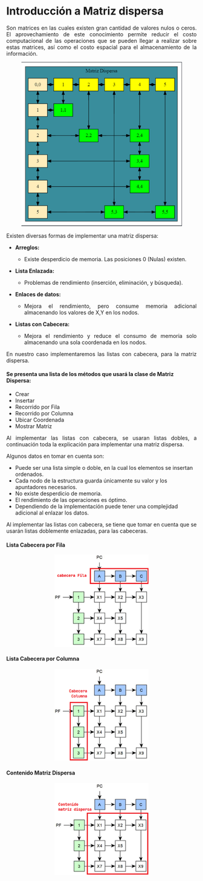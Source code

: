 <h1>Introducción a Matriz dispersa</h1>

<p align="justify">Son matrices en las cuales existen gran cantidad de valores nulos o ceros. El aprovechamiento de este conocimiento permite reducir el costo computacional de las operaciones que se pueden llegar a realizar sobre estas matrices, así como el costo espacial para el almacenamiento de la información.</p>

<p align="center">
<img src="../img/matrizDispersa.png" alt="matriz dispersa" width="425px"/>
</p>

<p align="justify">Existen diversas formas de implementar una matriz dispersa:</p>

<ul >
    <li>
        <strong>Arreglos:</strong>
        <ul>
            <li><p align="justify">Existe desperdicio de memoria. Las posiciones 0 (Nulas) existen.</p></li>
        </ul>
    </li>
    <li>
        <strong>Lista Enlazada:</strong>
        <ul>
            <li><p align="justify">Problemas de rendimiento (inserción, eliminación, y búsqueda).</p></li>
        </ul>
    </li>
    <li>
        <strong>Enlaces de datos:</strong>
        <ul>
            <li><p align="justify">Mejora el rendimiento, pero consume memoria adicional almacenando los valores de X,Y en los nodos.</p></li>
        </ul>
    </li>
    <li>
        <strong>Listas con Cabecera:</strong>
        <ul>
            <li><p align="justify">Mejora el rendimiento y reduce el consumo de memoria solo almacenando una sola coordenada en los nodos.</p></li>
        </ul>
    </li>
</ul>

<p align="justify">En nuestro caso implementaremos las listas con cabecera, para la matriz dispersa.</p>

<h4>Se presenta una lista de los métodos que usará la clase de Matriz Dispersa:</h4>

<ul>
    <li>Crear</li>
    <li>Insertar</li>
    <li>Recorrido por Fila</li>
    <li>Recorrido por Columna</li>
    <li>Ubicar Coordenada</li>
    <li>Mostrar Matriz</li>
</ul>

<p align="justify">Al implementar las listas con cabecera, se usaran listas dobles, a continuación toda la explicación para implementar una matriz dispersa.</p>

<p align="justify">Algunos datos en tomar en cuenta son:</p>
<ul>
    <li>Puede ser una lista simple o doble, en la cual los elementos se insertan ordenados.</li>
    <li>Cada nodo de la estructura guarda únicamente su valor y los apuntadores necesarios.</li>
    <li>No existe desperdicio de memoria.</li>
    <li>El rendimiento de las operaciones es óptimo.</li>
    <li>Dependiendo de la implementación puede tener una complejidad adicional al enlazar los datos.</li>
</ul>

<p align="justify">Al implementar las listas con cabecera, se tiene que tomar en cuenta que se usarán listas doblemente enlazadas, para las cabeceras. </p>

<h4>Lista Cabecera por Fila</h4>
<p align="center">
<img src="../img/cabeceraFila.png" alt="matriz dispersa" width="250px"/>
</p>
<h4>Lista Cabecera por Columna</h4>
<p align="center">
<img src="../img/cabeceraColumna.png" alt="matriz dispersa" width="250px"/>
</p>
<h4>Contenido Matriz Dispersa</h4>
<p align="center">
<img src="../img/contenidoMatrizDispersa.png" alt="matriz dispersa" width="250px"/>
</p>
